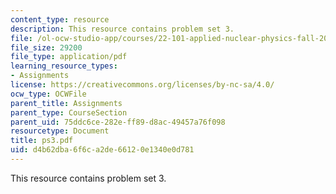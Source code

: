 ```yaml
---
content_type: resource
description: This resource contains problem set 3.
file: /ol-ocw-studio-app/courses/22-101-applied-nuclear-physics-fall-2006/d4b62dba6f6ca2de66120e1340e0d781_ps3.pdf
file_size: 29200
file_type: application/pdf
learning_resource_types:
- Assignments
license: https://creativecommons.org/licenses/by-nc-sa/4.0/
ocw_type: OCWFile
parent_title: Assignments
parent_type: CourseSection
parent_uid: 75ddc6ce-282e-ff89-d8ac-49457a76f098
resourcetype: Document
title: ps3.pdf
uid: d4b62dba-6f6c-a2de-6612-0e1340e0d781
---
```

This resource contains problem set 3.